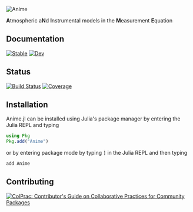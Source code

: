 
![Anime](https://github.com/iniyannatarajan/Anime.jl/raw/main/anime_logo.png)

**A**tmospheric a**N**d **I**nstrumental models in the **M**easurement **E**quation

## Documentation
[![Stable](https://img.shields.io/badge/docs-stable-blue.svg)](https://iniyannatarajan.github.io/Anime.jl/stable/)
[![Dev](https://img.shields.io/badge/docs-dev-blue.svg)](https://iniyannatarajan.github.io/Anime.jl/dev/)
## Status
[![Build Status](https://github.com/iniyannatarajan/Anime.jl/workflows/CI/badge.svg)](https://github.com/iniyannatarajan/Anime.jl/actions)
[![Coverage](https://codecov.io/gh/iniyannatarajan/Anime.jl/branch/main/graph/badge.svg)](https://codecov.io/gh/iniyannatarajan/Anime.jl)

## Installation
Anime.jl can be installed using Julia's package manager by entering the Julia REPL and typing
```julia
using Pkg
Pkg.add("Anime")
```
or by entering package mode by typing `]` in the Julia REPL and then typing
```julia
add Anime
```

## Contributing
[![ColPrac: Contributor's Guide on Collaborative Practices for Community Packages](https://img.shields.io/badge/ColPrac-Contributor's%20Guide-blueviolet)](https://github.com/SciML/ColPrac)

